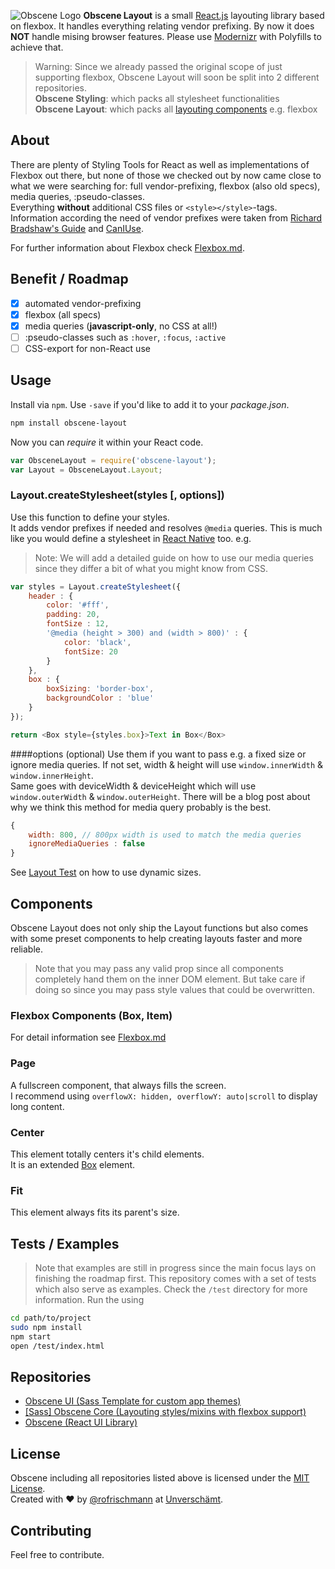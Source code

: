 ![Obscene Logo](https://raw.githubusercontent.com/unverschaemt/Obscene-UI/gh-pages/res/obscene.png)
**Obscene Layout** is a small [React.js](https://facebook.github.io/react/) layouting library based on flexbox. It handles everything relating vendor prefixing. By now it does **NOT** handle mising browser features. Please use [Modernizr](http://modernizr.com) with Polyfills to achieve that.

> Warning: Since we already passed the original scope of just supporting flexbox, Obscene Layout will soon be split into 2 different repositories.    
> **Obscene Styling**: which packs all stylesheet functionalities    
> **Obscene Layout**: which packs all [layouting components](README.md#components) e.g. flexbox

## About
There are plenty of Styling Tools for React as well as implementations of Flexbox out there, but none of those we checked out by now came close to what we were searching for: full vendor-prefixing, flexbox (also old specs), media queries, :pseudo-classes.     
Everything **without** additional CSS files or `<style></style>`-tags.    
Information according the need of vendor prefixes were taken from [Richard Bradshaw's Guide](http://css3.bradshawenterprises.com/which-vendor-prefixes-are-needed/) and [CanIUse](http://caniuse.com/).
    
    
For further information about Flexbox check [Flexbox.md](Flexbox.md).

## Benefit / Roadmap
- [x] automated vendor-prefixing
- [x] flexbox (all specs)
- [x] media queries (**javascript-only**, no CSS at all!)
- [ ] :pseudo-classes such as `:hover`, `:focus`, `:active`
- [ ] CSS-export for non-React use

## Usage
Install via `npm`. Use `-save` if you'd like to add it to your *package.json*.
```sh
npm install obscene-layout
```


Now you can *require* it within your React code.
```javascript
var ObsceneLayout = require('obscene-layout');
var Layout = ObsceneLayout.Layout;
```

### Layout.createStylesheet(styles [, options])
Use this function to define your styles.    
It adds vendor prefixes if needed and resolves `@media` queries. 
This is much like you would define a stylesheet in [React Native](https://facebook.github.io/react-native/) too. e.g.
> Note: We will add a detailed guide on how to use our media queries since they differ a bit of what you might know from CSS.

```javascript
var styles = Layout.createStylesheet({
	header : {
		color: '#fff',
		padding: 20,
		fontSize : 12,
		'@media (height > 300) and (width > 800)' : {
			color: 'black',
			fontSize: 20
		}
	},
	box : {
		boxSizing: 'border-box',
		backgroundColor : 'blue'
	}
});

return <Box style={styles.box}>Text in Box</Box>
```
####options (optional)
Use them if you want to pass e.g. a fixed size or ignore media queries. 
If not set, width & height will use `window.innerWidth` & `window.innerHeight`.    
Same goes with deviceWidth & deviceHeight which will use `window.outerWidth` & `window.outerHeight`.
There will be a blog post about why we think this method for media query probably is the best.
```javascript
{
	width: 800, // 800px width is used to match the media queries
	ignoreMediaQueries : false
}
```
See [Layout Test](test/LayoutTest.react.js) on how to use dynamic sizes.    
    
## Components
Obscene Layout does not only ship the Layout functions but also comes with some preset components to help creating layouts faster and more reliable.
> Note that you may pass any valid prop since all components completely hand them on the inner DOM element. But take care if doing so since you may pass style values that could be overwritten.

### Flexbox Components (Box, Item)
For detail information see [Flexbox.md](Flexbox.md)

### Page
A fullscreen component, that always fills the screen.     
I recommend using `overflowX: hidden, overflowY: auto|scroll` to display long content.

### Center
This element totally centers it's child elements.     
It is an extended [Box](Flexbox.md#box) element.

### Fit
This element always fits its parent's size.

## Tests / Examples
> Note that examples are still in progress since the main focus lays on finishing the roadmap first.
This repository comes with a set of tests which also serve as examples. Check the `/test` directory for more information. Run the using
```sh
cd path/to/project
sudo npm install 
npm start
open /test/index.html
```	

## Repositories
* [Obscene UI (Sass Template for custom app themes)](http://unverschaemt.github.io/Obscene-UI)
* [[Sass] Obscene Core (Layouting styles/mixins with flexbox support)](https://github.com/unverschaemt/Obscene-Core)
* [Obscene (React UI Library)](https://github.com/unverschaemt/Obscene)

## License
Obscene including all repositories listed above is licensed under the [MIT License](http://opensource.org/licenses/MIT).    
Created with &hearts; by [@rofrischmann](http://rofrischmann.de) at [Unverschämt](http://unverschaemt.net).

## Contributing
Feel free to contribute.
